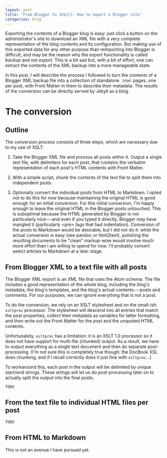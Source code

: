 ```yaml
---
layout: post
title: "From Blogger to Jekyll: How to export a Blogger site"
categories: blog
---
```


Exporting the contents of a Blogger blog is easy: just click a button on the administrator's site to download an XML file with a very complete representation of the blog contents and its configuration. But making use of this exported data for any other purpose than reimporting into Blogger is difficult, and may be the reason why the export functionality is called *backup* and not *export*. This is a bit sad but, with a bit of effort, one can extract the contents of the XML backup into a more manageable state.

In this post, I will describe the process I followed to turn the contents of a Blogger XML backup file into a collection of standalone `.html` pages, one per post, with Front Matter in them to describe their metadata. The results of the conversion can be directly served by Jekyll as a blog.

# The conversion

## Outline

The conversion process consists of three steps, which are necessary due to my use of XSLT:

1.   Take the Blogger XML file and process all posts within it. Output a single text file, with delimiters for each post, that contains the verbatim representation of each post's HTML contents with Front Matter.

1.   With a simple script, chunk the contents of the text file to split them into independent posts.

1.   Optionally convert the individual posts from HTML to Markdown. I opted not to do this for now because maintaining the original HTML is good enough for an initial conversion. For this initial conversion, I'm happy enough to leave the original HTML in the Blogger posts untouched. This is suboptimal because the HTML generated by Blogger is not particularly nice---and even if you typed it directly, Blogger may have mangled it (particularly &lt;pre&gt; tags that had indentation). Conversion of the posts to Markdown would be desirable, but I did not do it: while the actual conversion is easy (see pandoc or html2text), polishing the resulting documents to be "clean" markup-wise would involve much more effort than I am willing to spend for now. I'll probably convert select articles to Markdown at a later stage.

## From Blogger XML to a text file with all posts

The Blogger XML export is an XML file that uses the Atom schema. The file includes a good representation of the whole blog, including the blog's metadata, the blog's templates, and the blog's actual contents---posts and comments. For our purposes, we can ignore everything that is not a post.

To do the conversion, we rely on an XSLT stylesheet and on the small-ish `xsltproc` processor. The stylesheet will descend into all entries that match the post properties, collect their metadata as variables for latter formatting, and then write out the Front Matter for the post and the unquoted HTML contents.

Unfortunately, `xsltproc` has a limitation: it is an XSLT 1.0 processor so it does not have support for multi-file (chunked) output. As a result, we have to output everything as a single text document and then do separate post-processing. (I'm not sure this is completely true though: the DocBook XSL does chunking, and if I recall correctly does it just fine with `xsltproc`...) 

To workaround this, each post in the output will be delimited by unique start/end strings. These strings will let us do post-processing later on to actually split the output into the final posts.


```xsl
TODO
```

## From the text file to individual HTML files per post

```sh
TODO
```

## From HTML to Markdown

This is not an avenue I have pursued yet.